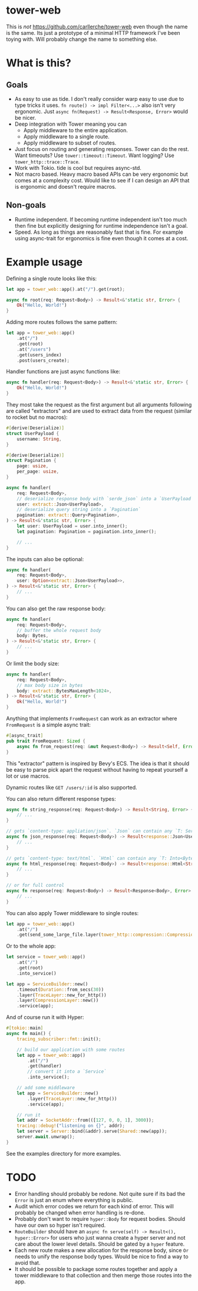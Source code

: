 # tower-web

This is *not* https://github.com/carllerche/tower-web even though the name is
the same. Its just a prototype of a minimal HTTP framework I've been toying
with. Will probably change the name to something else.

# What is this?

## Goals

- As easy to use as tide. I don't really consider warp easy to use due to type
  tricks it uses. `fn route() -> impl Filter<...>` also isn't very ergonomic.
  Just `async fn(Request) -> Result<Response, Error>` would be nicer.
- Deep integration with Tower meaning you can
    - Apply middleware to the entire application.
    - Apply middleware to a single route.
    - Apply middleware to subset of routes.
- Just focus on routing and generating responses. Tower can do the rest.
  Want timeouts? Use `tower::timeout::Timeout`. Want logging? Use
  `tower_http::trace::Trace`.
- Work with Tokio. tide is cool but requires async-std.
- Not macro based. Heavy macro based APIs can be very ergonomic but comes at a
  complexity cost. Would like to see if I can design an API that is ergonomic
  and doesn't require macros.

## Non-goals

- Runtime independent. If becoming runtime independent isn't too much then fine
  but explicitly designing for runtime independence isn't a goal.
- Speed. As long as things are reasonably fast that is fine. For example using
  async-trait for ergonomics is fine even though it comes at a cost.

# Example usage

Defining a single route looks like this:

```rust
let app = tower_web::app().at("/").get(root);

async fn root(req: Request<Body>) -> Result<&'static str, Error> {
    Ok("Hello, World!")
}
```

Adding more routes follows the same pattern:

```rust
let app = tower_web::app()
    .at("/")
    .get(root)
    .at("/users")
    .get(users_index)
    .post(users_create);
```

Handler functions are just async functions like:

```rust
async fn handler(req: Request<Body>) -> Result<&'static str, Error> {
    Ok("Hello, World!")
}
```

They most take the request as the first argument but all arguments following
are called "extractors" and are used to extract data from the request (similar
to rocket but no macros):

```rust
#[derive(Deserialize)]
struct UserPayload {
    username: String,
}

#[derive(Deserialize)]
struct Pagination {
    page: usize,
    per_page: usize,
}

async fn handler(
    req: Request<Body>,
    // deserialize response body with `serde_json` into a `UserPayload`
    user: extract::Json<UserPayload>,
    // deserialize query string into a `Pagination`
    pagination: extract::Query<Pagination>,
) -> Result<&'static str, Error> {
    let user: UserPayload = user.into_inner();
    let pagination: Pagination = pagination.into_inner();

    // ...
}
```

The inputs can also be optional:

```rust
async fn handler(
    req: Request<Body>,
    user: Option<extract::Json<UserPayload>>,
) -> Result<&'static str, Error> {
    // ...
}
```

You can also get the raw response body:

```rust
async fn handler(
    req: Request<Body>,
    // buffer the whole request body
    body: Bytes,
) -> Result<&'static str, Error> {
    // ...
}
```

Or limit the body size:

```rust
async fn handler(
    req: Request<Body>,
    // max body size in bytes
    body: extract::BytesMaxLength<1024>,
) -> Result<&'static str, Error> {
    Ok("Hello, World!")
}
```

Anything that implements `FromRequest` can work as an extractor where
`FromRequest` is a simple async trait:

```rust
#[async_trait]
pub trait FromRequest: Sized {
    async fn from_request(req: &mut Request<Body>) -> Result<Self, Error>;
}
```

This "extractor" pattern is inspired by Bevy's ECS. The idea is that it should
be easy to parse pick apart the request without having to repeat yourself a lot
or use macros.

Dynamic routes like `GET /users/:id` is also supported.

You can also return different response types:

```rust
async fn string_response(req: Request<Body>) -> Result<String, Error> {
    // ...
}

// gets `content-type: appliation/json`. `Json` can contain any `T: Serialize`
async fn json_response(req: Request<Body>) -> Result<response::Json<User>, Error> {
    // ...
}

// gets `content-type: text/html`. `Html` can contain any `T: Into<Bytes>`
async fn html_response(req: Request<Body>) -> Result<response::Html<String>, Error> {
    // ...
}

// or for full control
async fn response(req: Request<Body>) -> Result<Response<Body>, Error> {
    // ...
}
```

You can also apply Tower middleware to single routes:

```rust
let app = tower_web::app()
    .at("/")
    .get(send_some_large_file.layer(tower_http::compression::CompressionLayer::new()))
```

Or to the whole app:

```rust
let service = tower_web::app()
    .at("/")
    .get(root)
    .into_service()

let app = ServiceBuilder::new()
    .timeout(Duration::from_secs(30))
    .layer(TraceLayer::new_for_http())
    .layer(CompressionLayer::new())
    .service(app);
```

And of course run it with Hyper:

```rust
#[tokio::main]
async fn main() {
    tracing_subscriber::fmt::init();

    // build our application with some routes
    let app = tower_web::app()
        .at("/")
        .get(handler)
        // convert it into a `Service`
        .into_service();

    // add some middleware
    let app = ServiceBuilder::new()
        .layer(TraceLayer::new_for_http())
        .service(app);

    // run it
    let addr = SocketAddr::from(([127, 0, 0, 1], 3000));
    tracing::debug!("listening on {}", addr);
    let server = Server::bind(&addr).serve(Shared::new(app));
    server.await.unwrap();
}
```

See the examples directory for more examples.

# TODO

- Error handling should probably be redone. Not quite sure if its bad the
  `Error` is just an enum where everything is public.
- Audit which error codes we return for each kind of error. This will probably
  be changed when error handling is re-done.
- Probably don't want to require `hyper::Body` for request bodies. Should
  have our own so hyper isn't required.
- `RouteBuilder` should have an `async fn serve(self) -> Result<(),
  hyper::Error>` for users who just wanna create a hyper server and not care
  about the lower level details. Should be gated by a `hyper` feature.
- Each new route makes a new allocation for the response body, since `Or` needs
  to unify the response body types. Would be nice to find a way to avoid that.
- It should be possible to package some routes together and apply a tower
  middleware to that collection and then merge those routes into the app.
